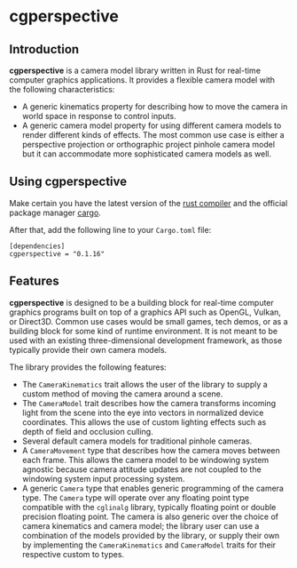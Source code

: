 # cgperspective

## Introduction
**cgperspective** is a camera model library written in Rust for real-time 
computer graphics applications. It provides a flexible camera model with the
following characteristics:

* A generic kinematics property for describing how to move the camera in world 
  space in response to control inputs.
* A generic camera model property for using different camera models to render
  different kinds of effects. The most common use case is either a perspective 
  projection or orthographic project pinhole camera model but it can accommodate
  more sophisticated camera models as well.

## Using **cgperspective**
Make certain you have the latest version of the 
[rust compiler](https://www.rust-lang.org) and the official package manager 
[cargo](https://github.com/rust-lang/cargo).

After that, add the following line to your `Cargo.toml` file:
```ignore
[dependencies]
cgperspective = "0.1.16"
```

## Features
**cgperspective** is designed to be a building block for real-time 
computer graphics programs built on top of a graphics API such as OpenGL,
Vulkan, or Direct3D. Common use cases would be small games, tech demos,
or as a building block for some kind of runtime environment. It is not meant
to be used with an existing three-dimensional development framework, as those
typically provide their own camera models. 

The library provides the following features:

* The `CameraKinematics` trait allows the user of the library to supply
  a custom method of moving the camera around a scene.
* The `CameraModel` trait describes how the camera transforms incoming light
  from the scene into the eye into vectors in normalized device coordinates.
  This allows the use of custom lighting effects such as depth of field and 
  occlusion culling.
* Several default camera models for traditional pinhole cameras.
* A `CameraMovement` type that describes how the camera moves between each frame.
  This allows the camera model to be windowing system agnostic because camera 
  attitude updates are not coupled to the windowing system input processing system.
* A generic `Camera` type that enables generic programming of the camera type.
  The `Camera` type will operate over any floating point type compatible with the 
  `cglinalg` library, typically floating point or double precision floating point. 
  The camera is also generic over the choice of camera kinematics and camera model;
  the library user can use a combination of the models provided by the library, or
  supply their own by implementing the `CameraKinematics` and `CameraModel` traits 
  for their respective custom to types.

